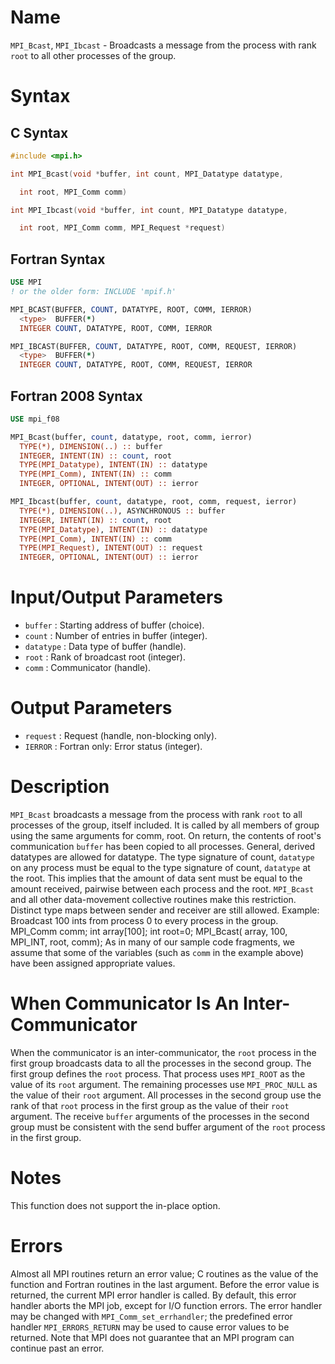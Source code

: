 # Name

`MPI_Bcast`, `MPI_Ibcast` - Broadcasts a message from the process with
rank `root` to all other processes of the group.

# Syntax

## C Syntax

```c
#include <mpi.h>

int MPI_Bcast(void *buffer, int count, MPI_Datatype datatype,

  int root, MPI_Comm comm)

int MPI_Ibcast(void *buffer, int count, MPI_Datatype datatype,

  int root, MPI_Comm comm, MPI_Request *request)
```

## Fortran Syntax

```fortran
USE MPI
! or the older form: INCLUDE 'mpif.h'

MPI_BCAST(BUFFER, COUNT, DATATYPE, ROOT, COMM, IERROR)
  <type>  BUFFER(*)
  INTEGER COUNT, DATATYPE, ROOT, COMM, IERROR

MPI_IBCAST(BUFFER, COUNT, DATATYPE, ROOT, COMM, REQUEST, IERROR)
  <type>  BUFFER(*)
  INTEGER COUNT, DATATYPE, ROOT, COMM, REQUEST, IERROR
```

## Fortran 2008 Syntax

```fortran
USE mpi_f08

MPI_Bcast(buffer, count, datatype, root, comm, ierror)
  TYPE(*), DIMENSION(..) :: buffer
  INTEGER, INTENT(IN) :: count, root
  TYPE(MPI_Datatype), INTENT(IN) :: datatype
  TYPE(MPI_Comm), INTENT(IN) :: comm
  INTEGER, OPTIONAL, INTENT(OUT) :: ierror

MPI_Ibcast(buffer, count, datatype, root, comm, request, ierror)
  TYPE(*), DIMENSION(..), ASYNCHRONOUS :: buffer
  INTEGER, INTENT(IN) :: count, root
  TYPE(MPI_Datatype), INTENT(IN) :: datatype
  TYPE(MPI_Comm), INTENT(IN) :: comm
  TYPE(MPI_Request), INTENT(OUT) :: request
  INTEGER, OPTIONAL, INTENT(OUT) :: ierror
```


# Input/Output Parameters

* `buffer` : Starting address of buffer (choice).
* `count` : Number of entries in buffer (integer).
* `datatype` : Data type of buffer (handle).
* `root` : Rank of broadcast root (integer).
* `comm` : Communicator (handle).

# Output Parameters

* `request` : Request (handle, non-blocking only).
* `IERROR` : Fortran only: Error status (integer).

# Description

`MPI_Bcast` broadcasts a message from the process with rank `root` to all
processes of the group, itself included. It is called by all members of
group using the same arguments for comm, root. On return, the contents
of root's communication `buffer` has been copied to all processes.
General, derived datatypes are allowed for datatype. The type signature
of count, `datatype` on any process must be equal to the type signature of
count, `datatype` at the root. This implies that the amount of data sent
must be equal to the amount received, pairwise between each process and
the root. `MPI_Bcast` and all other data-movement collective routines make
this restriction. Distinct type maps between sender and receiver are
still allowed.
Example: Broadcast 100 ints from process 0 to every process in the
group.
        MPI_Comm comm;
        int array[100];
        int root=0;
        MPI_Bcast( array, 100, MPI_INT, root, comm);
As in many of our sample code fragments, we assume that some of the
variables (such as `comm` in the example above) have been assigned
appropriate values.

# When Communicator Is An Inter-Communicator

When the communicator is an inter-communicator, the `root` process in the
first group broadcasts data to all the processes in the second group.
The first group defines the `root` process. That process uses `MPI_ROOT` as
the value of its `root` argument. The remaining processes use
`MPI_PROC_NULL` as the value of their `root` argument. All processes in
the second group use the rank of that `root` process in the first group as
the value of their `root` argument. The receive `buffer` arguments of the
processes in the second group must be consistent with the send buffer
argument of the `root` process in the first group.

# Notes

This function does not support the in-place option.

# Errors

Almost all MPI routines return an error value; C routines as the value
of the function and Fortran routines in the last argument.
Before the error value is returned, the current MPI error handler is
called. By default, this error handler aborts the MPI job, except for
I/O function errors. The error handler may be changed with
`MPI_Comm_set_errhandler`; the predefined error handler `MPI_ERRORS_RETURN`
may be used to cause error values to be returned. Note that MPI does not
guarantee that an MPI program can continue past an error.
